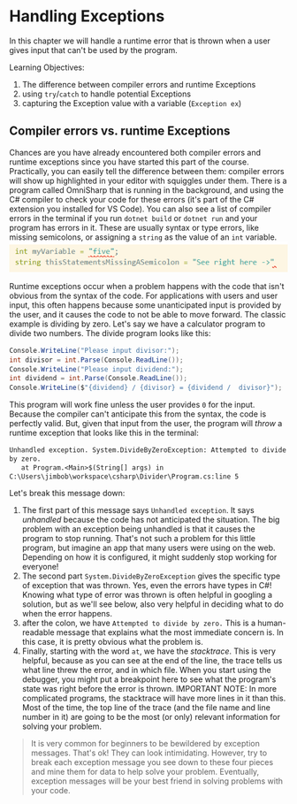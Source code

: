 # Handling Exceptions
In this chapter we will handle a runtime error that is thrown when a user gives input that can't be used by the program.

Learning Objectives:
1. The difference between compiler errors and runtime Exceptions
1. using `try`/`catch` to handle potential Exceptions
1. capturing the Exception value with a variable (`Exception ex`)

## Compiler errors vs. runtime Exceptions
Chances are you have already encountered both compiler errors and runtime exceptions since you have started this part of the course. Practically, you can easily tell the difference between them: compiler errors will show up highlighted in your editor with squiggles under them. There is a program called OmniSharp that is running in the background, and using the C# compiler to check your code for these errors (it's part of the C# extension you installed for VS Code). You can also see a list of compiler errors in the terminal if you run `dotnet build` or `dotnet run` and your program has errors in it.  These are usually syntax or type errors, like missing semicolons, or assigning a `string` as the value of an `int` variable. 
![Compiler Errors](../../assets/compiler-errors.png)

Runtime exceptions occur when a problem happens with the code that isn't obvious from the syntax of the code. For applications with users and user input, this often happens because some unanticipated input is provided by the user, and it causes the code to not be able to move forward. The classic example is dividing by zero. Let's say we have a calculator program to divide two numbers. The divide program looks like this:
```csharp
Console.WriteLine("Please input divisor:");
int divisor = int.Parse(Console.ReadLine()); 
Console.WriteLine("Please input dividend:");
int dividend = int.Parse(Console.ReadLine());
Console.WriteLine($"{dividend} / {divisor} = {dividend /  divisor}");
```

This program will work fine unless the user provides `0` for the input. Because the compiler can't anticipate this from the syntax, the code is perfectly valid. But, given that input from the user,  the program will _throw_ a runtime exception that looks like this in the terminal:
```
Unhandled exception. System.DivideByZeroException: Attempted to divide by zero.
   at Program.<Main>$(String[] args) in C:\Users\jimbob\workspace\csharp\Divider\Program.cs:line 5
```
Let's break this message down:
1. The first part of this message says `Unhandled exception`. It says _unhandled_ because the code has not anticipated the situation.  The big problem with an exception being unhandled is that it causes the program to stop running. That's not such a problem for this little program, but imagine an app that many users were using on the web. Depending on how it is configured, it might suddenly stop working for everyone!
1. The second part `System.DivideByZeroException` gives the specific type of exception that was thrown. Yes, even the errors have types in C#!  Knowing what type of error was thrown is often helpful in googling a solution, but as we'll see below, also very helpful in deciding what to do when the error happens. 
1. after the colon, we have `Attempted to divide by zero.`  This is a human-readable message that explains what the most immediate concern is. In this case, it is pretty obvious what the problem is. 
1. Finally, starting with the word `at`, we have the _stacktrace_. This is very helpful, because as you can see at the end of the line, the trace tells us what line threw the error, and in which file. When you start using the debugger, you might put a breakpoint here to see what the program's state was right before the error is thrown. IMPORTANT NOTE: In more complicated programs, the stacktrace will have more lines in it than this. Most of the time, the top line of the trace (and the file name and line number in it) are going to be the most (or only) relevant information for solving your problem. 

> It is very common for beginners to be bewildered by exception messages. That's ok! They can look intimidating. However, try to break each exception message you see down to these four pieces and mine them for data to help solve your problem. Eventually, exception messages will be your best friend in solving problems with your code. 